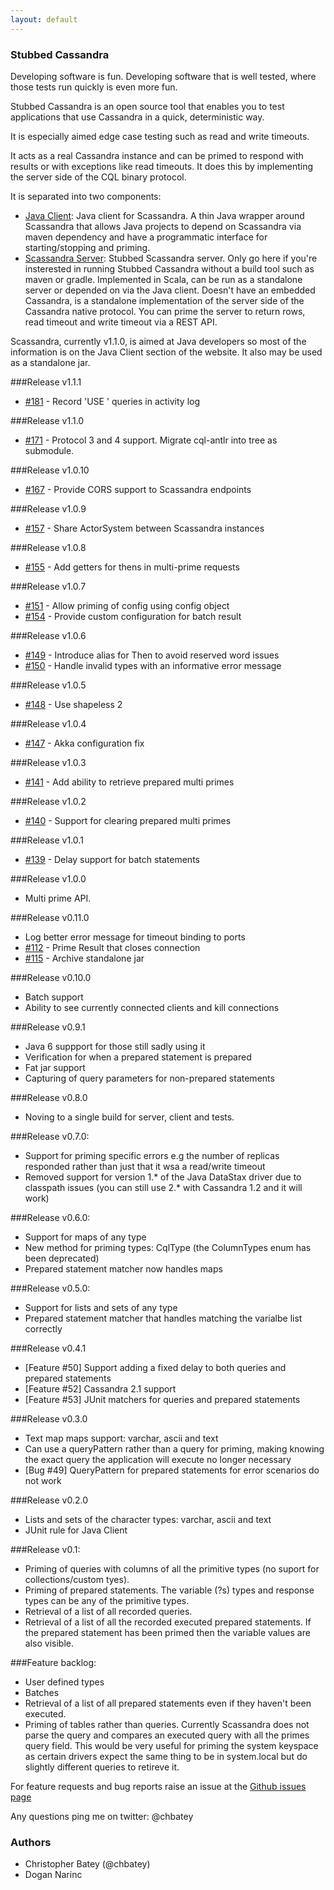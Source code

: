 ```yaml
---
layout: default
---
```


### Stubbed Cassandra

Developing software is fun. Developing software that is well tested, where those tests run quickly is even more fun.

Stubbed Cassandra is an open source tool that enables you to test applications that use Cassandra in a quick, deterministic way.

It is especially aimed edge case testing such as read and write timeouts.

It acts as a real Cassandra instance and can be primed to respond with results or with exceptions like read timeouts. It does this by implementing the server side of the CQL binary protocol.

It is separated into two components:

* [Java Client](http://scassandra-docs.readthedocs.org/en/latest/java/overview/): Java client for Scassandra. A thin Java wrapper around Scassandra that allows Java projects to depend on Scassandra via maven dependency and have a programmatic interface for starting/stopping and priming.
* [Scassandra Server](http://scassandra-docs.readthedocs.org/en/latest/standalone/overview/): Stubbed Scassandra server. Only go here if you're insterested in running Stubbed Cassandra without a build tool such as maven or gradle. Implemented in Scala, can be run as a standalone server or depended on via the Java client. Doesn't have an embedded Cassandra, is a standalone implementation of the server side of the Cassandra native protocol. You can prime the server to return rows, read timeout and write timeout via a REST API.

Scassandra, currently v1.1.0, is aimed at Java developers so most of the information is on the Java Client section of the website.  It also may be used as a standalone jar.

###Release v1.1.1
* [#181](https://github.com/scassandra/scassandra-server/issues/181) - Record 'USE <keyspace>' queries in activity log

###Release v1.1.0
* [#171](https://github.com/scassandra/scassandra-server/pull/171) - Protocol 3 and 4 support.  Migrate cql-antlr into tree as submodule.

###Release v1.0.10
* [#167](https://github.com/scassandra/scassandra-server/pull/167) - Provide CORS support to Scassandra endpoints

###Release v1.0.9
* [#157](https://github.com/scassandra/scassandra-server/pull/157) - Share ActorSystem between Scassandra instances

###Release v1.0.8
* [#155](https://github.com/scassandra/scassandra-server/pull/155) - Add getters for thens in multi-prime requests

###Release v1.0.7
* [#151](https://github.com/scassandra/scassandra-server/pull/151) - Allow priming of config using config object
* [#154](https://github.com/scassandra/scassandra-server/pull/154) - Provide custom configuration for batch result

###Release v1.0.6
* [#149](https://github.com/scassandra/scassandra-server/pull/149) - Introduce alias for Then to avoid reserved word issues 
* [#150](https://github.com/scassandra/scassandra-server/pull/150) - Handle invalid types with an informative error message

###Release v1.0.5
* [#148](https://github.com/scassandra/scassandra-server/pull/148) - Use shapeless 2

###Release v1.0.4
* [#147](https://github.com/scassandra/scassandra-server/pull/147) - Akka configuration fix

###Release v1.0.3
* [#141](https://github.com/scassandra/scassandra-server/pull/141) - Add ability to retrieve prepared multi primes

###Release v1.0.2
* [#140](https://github.com/scassandra/scassandra-server/pull/140) - Support for clearing prepared multi primes

###Release v1.0.1
* [#139](https://github.com/scassandra/scassandra-server/pull/139) - Delay support for batch statements

###Release v1.0.0
* Multi prime API.

###Release v0.11.0
* Log better error message for timeout binding to ports
* [#112](https://github.com/scassandra/scassandra-server/issues/112) - Prime Result that closes connection
* [#115](https://github.com/scassandra/scassandra-server/pull/115) - Archive standalone jar

###Release v0.10.0
* Batch support
* Ability to see currently connected clients and kill connections

###Release v0.9.1
* Java 6 suppport for those still sadly using it
* Verification for when a prepared statement is prepared
* Fat jar support
* Capturing of query parameters for non-prepared statements

###Release v0.8.0
* Noving to a single build for server, client and tests.

###Release v0.7.0: 
* Support for priming specific errors e.g the number of replicas responded rather than just that it wsa a read/write timeout
* Removed support for version 1.* of the Java DataStax driver due to classpath issues (you can still use 2.* with Cassandra 1.2 and it will work)

###Release v0.6.0: 
* Support for maps of any type
* New method for priming types: CqlType (the ColumnTypes enum has been deprecated)
* Prepared statement matcher now handles maps
 
###Release v0.5.0: 
* Support for lists and sets of any type
* Prepared statement matcher that handles matching the varialbe list correctly

###Release v0.4.1
* [Feature #50] Support adding a fixed delay to both queries and prepared statements
* [Feature #52] Cassandra 2.1 support
* [Feature #53] JUnit matchers for queries and prepared statements

###Release v0.3.0
* Text map maps support: varchar, ascii and text
* Can use a queryPattern rather than a query for priming, making knowing the exact query the application will execute no longer necessary
* [Bug #49] QueryPattern for prepared statements for error scenarios do not work

###Release v0.2.0
* Lists and sets of the character types: varchar, ascii and text
* JUnit rule for Java Client

###Release v0.1:
* Priming of queries with columns of all the primitive types (no suport for collections/custom tyes).
* Priming of prepared statements. The variable (?s) types and response types can be any of the primitive types.
* Retrieval of a list of all recorded queries.
* Retrieval of a list of all the recorded executed prepared statements. If the prepared statement has been primed then the variable values are also visible.

###Feature backlog:
* User defined types
* Batches
* Retrieval of a list of all prepared statements even if they haven't been executed.
* Priming of tables rather than queries. Currently Scassandra does not parse the query and compares an executed query with all the primes query field. This would be very useful for priming the system keyspace as certain drivers expect the same thing to be in system.local but do slightly different queries to retireve it.

For feature requests and bug reports raise an issue at the [Github issues page](https://github.com/scassandra/scassandra-server/issues)

Any questions ping me on twitter: @chbatey

### Authors 
* Christopher Batey (@chbatey)
* Dogan Narinc

